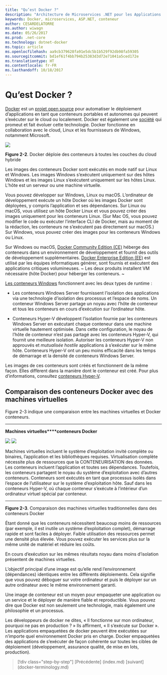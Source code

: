 ```yaml
---
title: "Qu’est Docker ?"
description: "Architecture de Microservices .NET pour les Applications .NET en conteneur | Qu’est Docker ?"
keywords: Docker, microservices, ASP.NET, conteneur
author: CESARDELATORRE
ms.author: wiwagn
ms.date: 05/26/2017
ms.prod: .net-core
ms.technology: dotnet-docker
ms.topic: article
ms.openlocfilehash: aa9cb379628fa91e5dc5b1b529f92db98fa59305
ms.sourcegitcommit: bd1ef61f4bb794b25383d3d72e71041a5ced172e
ms.translationtype: HT
ms.contentlocale: fr-FR
ms.lasthandoff: 10/18/2017
---
```

# <a name="what-is-docker"></a>Qu’est Docker ?

[Docker](https://www.docker.com/) est un [projet open source](https://github.com/docker/docker) pour automatiser le déploiement d’applications en tant que conteneurs portables et autonomes qui peuvent s’exécuter sur le cloud ou localement. Docker est également une [société](https://www.docker.com/) qui promeut et fait évoluer cette technologie. Docker fonctionne en collaboration avec le cloud, Linux et les fournisseurs de Windows, notamment Microsoft.

![](./media/image2.png)

**Figure 2-2**. Docker déploie des conteneurs à toutes les couches du cloud hybride

Les images des conteneurs Docker sont exécutés en mode natif sur Linux et Windows. Les images Windows s’exécutent uniquement sur des hôtes Windows et les images Linux s’exécutent uniquement sur les hôtes Linux. L’hôte est un serveur ou une machine virtuelle.

Vous pouvez développer sur Windows, Linux ou macOS. L’ordinateur de développement exécute un hôte Docker où les images Docker sont déployées, y compris l’application et ses dépendances. Sur Linux ou macOS, vous utilisez un hôte Docker Linux et vous pouvez créer des images uniquement pour les conteneurs Linux. (Sur Mac OS, vous pouvez modifier le code ou exécuter l’interface CLI de Docker, mais au moment de la rédaction, les conteneurs ne s’exécutent pas directement sur macOS.) Sur Windows, vous pouvez créer des images pour les conteneurs Windows ou Linux.

Sur Windows ou macOS, [Docker Community Edition (CE)](https://www.docker.com/community-edition) héberge des conteneurs dans un environnement de développement et fournit des outils de développement supplémentaires. [Docker Enterprise Edition (EE)](https://www.docker.com/enterprise-edition) est utilisé par les équipes informatiques générer, sont fournis et exécutent des applications critiques volumineuses. ~ Les deux produits installent VM nécessaire (hôte Docker) pour héberger les conteneurs. ~ 

[Les conteneurs Windows](https://msdn.microsoft.com/en-us/virtualization/windowscontainers/about/about_overview) fonctionnent avec les deux types de runtime :

-   Les conteneurs Windows Server fournissent l’isolation des applications via une technologie d’isolation des processus et l’espace de noms. Un conteneur Windows Server partage un noyau avec l’hôte de conteneur et tous les conteneurs en cours d’exécution sur l’ordinateur hôte.

-   Conteneurs Hyper-V développent l’isolation fournie par les conteneurs Windows Server en exécutant chaque conteneur dans une machine virtuelle hautement optimisée. Dans cette configuration, le noyau de l’hôte de conteneur n’est pas partagé avec les conteneurs Hyper-V, qui fournit une meilleure isolation. Autoriser les conteneurs Hyper-V non approuvés et *mutualisée hostile* applications à s’exécuter sur le même hôte. Conteneurs Hyper-V ont un peu moins efficacité dans les temps de démarrage et la densité de conteneurs Windows Server.

Les images de ces conteneurs sont créés et fonctionnent de la même façon. Elles diffèrent dans la manière dont le conteneur est créé. Pour plus d’informations, consultez [conteneurs Hyper-V](https://msdn.microsoft.com/en-us/virtualization/windowscontainers/about/about_overview).

## <a name="comparing-docker-containers-with-virtual-machines"></a>Comparaison des conteneurs Docker avec des machines virtuelles

Figure 2-3 indique une comparaison entre les machines virtuelles et Docker conteneurs.

  ------------------------------------------------------------------------------------------------------------------------------------------------------------------------------------- --------------------------------------------------------------------------------------------------------------------------------------------------------------------------------------------------------------------------------------------------------------------------------------------------------------
  **Machines virtuelles****conteneurs Docker** 
                                                                                                                                                                                        
  ![](./media/image3.png)                                                                                                                                ![](./media/image4.png)
                                                                                                                                                                                        
  Machines virtuelles incluent le système d’exploitation invité complète ou binaires, l’application et les bibliothèques requises. Virtualisation complète nécessite plus de ressources que la CONTENEURISATION des données. Les conteneurs incluent l’application et toutes ses dépendances. Toutefois, les conteneurs partagent le noyau du système d’exploitation avec d’autres conteneurs. Conteneurs sont exécutés en tant que processus isolés dans l’espace de l’utilisateur sur le système d’exploitation hôte. Sauf dans les conteneurs Hyper-V, où chaque conteneur s’exécute à l’intérieur d’un ordinateur virtuel spécial par conteneur.
  ------------------------------------------------------------------------------------------------------------------------------------------------------------------------------------- --------------------------------------------------------------------------------------------------------------------------------------------------------------------------------------------------------------------------------------------------------------------------------------------------------------

**Figure 2-3**. Comparaison des machines virtuelles traditionnelles dans des conteneurs Docker

Étant donné que les conteneurs nécessitent beaucoup moins de ressources (par exemple, il est inutile un système d’exploitation complet), démarrage rapide et sont faciles à déployer. Faible utilisation des ressources permet une densité plus élevée. Vous pouvez exécuter les services plus sur la même unité de matériel et réduire les coûts.

En cours d’exécution sur les mêmes résultats noyau dans moins d’isolation présentent de machines virtuelles.

L’objectif principal d’une image est qu’elle rend l’environnement (dépendances) identiques entre les différents déploiements. Cela signifie que vous pouvez déboguer sur votre ordinateur et puis le déployer sur un autre ordinateur avec le même environnement garanti.

Une image de conteneur est un moyen pour empaqueter une application ou un service et le déployer de manière fiable et reproductible. Vous pouvez dire que Docker est non seulement une technologie, mais également une philosophie et un processus.

Les développeurs de docker ne dites, « Il fonctionne sur mon ordinateur, pourquoi ne pas en production ? » Ils affirment, « Il s’exécute sur Docker ». Les applications empaquetées de docker peuvent être exécutées sur n’importe quel environnement Docker pris en charge. Docker empaquetées des applications de s’exécuter de façon cohérente sur toutes les cibles de déploiement (développement, assurance qualité, de mise en lots, production).

>[!div class="step-by-step"]
[Précédente] (index.md) [suivant] (docker-terminology.md)
